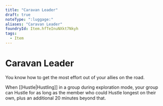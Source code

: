 ```yaml
---
title: "Caravan Leader"
draft: true
noteType: ":luggage:"
aliases: "Caravan Leader"
foundryId: Item.hfTeInuNXkt7Nkyh
tags:
  - Item
---
```


# Caravan Leader

You know how to get the most effort out of your allies on the road.

When [[Hustle|Hustling]] in a group during exploration mode, your group can Hustle for as long as the member who could Hustle longest on their own, plus an additional 20 minutes beyond that.
